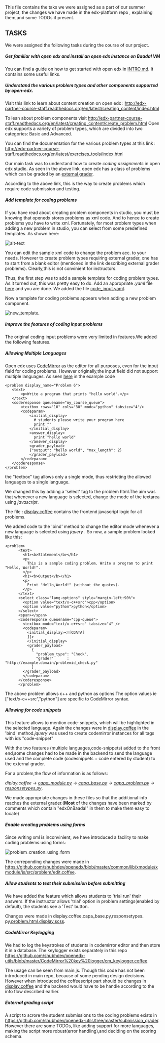 This file contains the taks we were assigned as a part of our summer project, the changes we have made in the edx-platform repo , explaining them,and some TODOs if present.

## TASKS
We were assigned the following tasks during the course of our project.

##### Get familiar with open edx and install an open edx instance on Baadal VM
You can find a guide on how to get started with open edx in [INTRO.md](/documentation/INTRO.md). It contains some useful links.

##### Understand the various problem types and other components supported by open-edx.
Visit this link to learn about content creation on open edx : http://edx-partner-course-staff.readthedocs.org/en/latest/creating_content/index.html

To lean about problem components visit http://edx-partner-course-staff.readthedocs.org/en/latest/creating_content/create_problem.html
Open edx supports a variety of problem types, which are divided into two categories:
Basic and Advanced.

You can find the documentation for the various problem types at this link : http://edx-partner-course-staff.readthedocs.org/en/latest/exercises_tools/index.html

Our main task was to understand how to create *coding assignments* in open edx studio.
As seen in the above link, open edx has a class of problems which can be graded by an [external grader](http://edx-partner-course-staff.readthedocs.org/en/latest/exercises_tools/external_graders.html).

According to the above link, this is the way to create problems which require code submission and testing.
##### Add template for coding problems
If you have read about creating problem components in studio, you must be knowing that openedx stores problems as xml code. And to hence to create problems you have to write xml. Fortunately, for most problem types when adding a new problem in studio, you can select from some predefined templates. As shown here:

![alt-text](/documentation/images/problem_templates.png)

You can edit the sample xml code to change the problem acc. to your needs.
However to create problem types requiring external grader, one has to start from a blank editor (mentioned in the link describing external grader problems).
Clearly,this is not convinient for instructors.

Thus, the first step was to add a sample template for coding problem types.
As it turned out, this was pretty easy to do. Add an appropriate *.yaml* file [here](https://github.com/shubhdev/openedx/tree/master/common/lib/xmodule/xmodule/templates/problem) and you are done. We added the file [code_input.yaml](https://github.com/shubhdev/openedx/blob/master/common/lib/xmodule/xmodule/templates/problem/code_input.yaml).

Now a template for coding problems appears when adding a new problem component.

![new_template](/documentation/images/new_template.png).

##### Improve the features of coding input problems
The original coding input problems were very limited in features.We added the following features.
##### Allowing Multiple Languages
Open edx uses [CodeMirror](https://codemirror.net/) as the editor for all purposes, even for the input field for coding problems.
However originally,the input field did not support multiple languages. As seen [here](http://edx-partner-course-staff.readthedocs.org/en/latest/exercises_tools/external_graders.html#create-a-code-response-problem) in the example code

```
<problem display_name="Problem 6">
   <text>
       <p>Write a program that prints "hello world".</p>
   </text>
   <coderesponse queuename="my_course_queue">
       <textbox rows="10" cols="80" mode="python" tabsize="4"/>
       <codeparam>
           <initial_display>
             # students please write your program here
             print ""
           </initial_display>
           <answer_display>
             print "hello world"
           </answer_display>
           <grader_payload>
           {"output": "hello world", "max_length": 2}
           </grader_payload>
       </codeparam>
   </coderesponse>
</problem>
```
the "textbox" tag allows only a single mode, thus restricting the allowed languages to a single language.

We changed this by adding a 'select' tag to the problem html.The aim was that whenever a new language is selected, change the mode of the textarea using *javascript*.

The file : [display.coffee](https://github.com/shubhdev/openedx/blob/master/common/lib/xmodule/xmodule/js/src/capa/display.coffee) contains the frontend javascript logic for all problems.

We added code to the 'bind' method to change the editor mode whenever a new language is selected using *jquery* .
So now, a sample problem looked like this:

```
<problem>
      <text>
        <h1><b>Statement</b></h1>
        <p>
          This is a sample coding problem. Write a program to print "Hello, World!".
        </p>
        <h1><b>Output</b></h1>
        <p>
          Print "Hello,World!" (without the quotes).
        </p>
      </text>
      <select class="lang-options" style="margin-left:90%">
        <option value="text/x-c++src">cpp</option>
        <option value="python">python</option>
      </select>
      <span></span>
      <coderesponse queuename="cpp-queue">
        <textbox mode="text/x-c++src" tabsize="4" />
        <codeparam>
          <initial_display><![CDATA[ 
          ]]> 
          </initial_display>
          <grader_payload>
            {
              "problem_type": "Check",
              "grader"      : "http://example.domain/problemid_check.py"
            }
        </grader_payload>
        </codeparam>
      </coderesponse>
      </problem>
```
The above problem allows c++ and python as options.The option values ie ["text/x-c++src","python"] are specific to CodeMirror syntax.

##### Allowing for code snippets
This feature allows to mention code-snippets, which will be highlighted in the selected language.
Again the changes were in [display.coffee](https://github.com/shubhdev/openedx/blob/master/common/lib/xmodule/xmodule/js/src/capa/display.coffee) in the 'bind' method.*jquery* was used to create codemirror instances for all tags with ids "code-snippet"

With the two features (multiple languages,code-snippets) added to the front end,some changes had to be made in the backend to send the language used and the complete code (codesnippets + code entered by student) to the external grader.

For a problem,the flow of information is as follows:

*diplay.coffee* -> [*capa_module.py*](https://github.com/shubhdev/openedx/blob/master/common/lib/xmodule/xmodule/capa_module.py) -> [*capa_base.py*](https://github.com/shubhdev/openedx/blob/master/common/lib/xmodule/xmodule/capa_base.py) -> [*capa_problem.py*](https://github.com/shubhdev/openedx/blob/master/common/lib/capa/capa/capa_problem.py) -> [*responsetypes.py*](https://github.com/shubhdev/openedx/blob/master/common/lib/capa/capa/responsetypes.py).

We made appropriate changes in these files so that the additional info reaches the external grader.(**Most** of the changes have been marked by comments which contain "edxOnBaadal" in them to make them easy to locate)

##### Enable creating problems using forms
Since writing xml is inconvinient, we have introduced a facility to make coding problems using forms:

![problem_creation_using_form](/documentation/images/form.png)

The correponding changes were made in https://github.com/shubhdev/openedx/blob/master/common/lib/xmodule/xmodule/js/src/problem/edit.coffee.
##### Allow students to test their submission before submitting

We have added the feature which allows students to 'trial run' their answers.
If the instructor allows 'trial' option in problem settings(enabled by default), the students see a 'Test' button.

Changes were made in display.coffee,capa_base.py,responsetypes. py,[problem.html](https://github.com/shubhdev/openedx/blob/master/lms/templates/problem.html),[display.scss](https://github.com/shubhdev/openedx/blob/master/common/lib/xmodule/xmodule/css/capa/display.scss).

##### CodeMirror Keylogging

We had to log the keystrokes of students in codemirror editor and then store it in a database.
The keylogger exists separately in this repo https://github.com/shubhdev/openedx-utils/blob/master/CodeMirror%20key%20logger/cm_keylogger.coffee

The usage can be seen from main.js.
Though this code has not been introduced in main repo, because of some pending design decisions. However when introduced the coffeescript part should be changes in [display.coffee](https://github.com/shubhdev/openedx/blob/master/common/lib/xmodule/xmodule/js/src/capa/display.coffee) and the backend would have to be handle according to the info flow described earlier.

##### External grading script
A script to scrore the student submissions to the coding problems exists in https://github.com/shubhdev/openedx-utils/tree/master/submission_grader.
However there are some TODOs, like adding support for more languages, making the script more robust(error handling),and deciding on the scoring schema.


